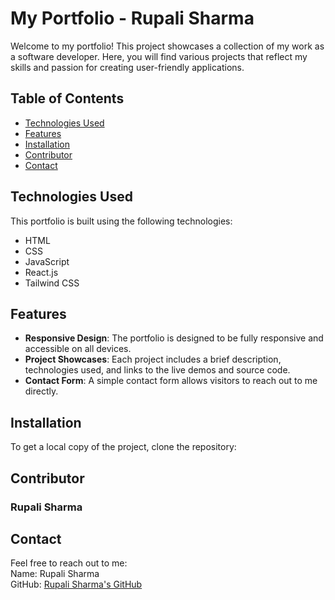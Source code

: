 # My Portfolio - Rupali Sharma

Welcome to my portfolio! This project showcases a collection of my work as a software developer. Here, you will find various projects that reflect my skills and passion for creating user-friendly applications.

## Table of Contents

- [Technologies Used](#technologies-used)
- [Features](#features)
- [Installation](#installation)
- [Contributor](#contributor)
- [Contact](#contact)

## Technologies Used

This portfolio is built using the following technologies:

- HTML
- CSS
- JavaScript
- React.js
- Tailwind CSS

## Features

- **Responsive Design**: The portfolio is designed to be fully responsive and accessible on all devices.
- **Project Showcases**: Each project includes a brief description, technologies used, and links to the live demos and source code.
- **Contact Form**: A simple contact form allows visitors to reach out to me directly.

## Installation

To get a local copy of the project, clone the repository:

## Contributor

### Rupali Sharma

## Contact
Feel free to reach out to me:</br>
Name: Rupali Sharma</br>
GitHub: [Rupali Sharma's GitHub](https://github.com/rupali-12)
